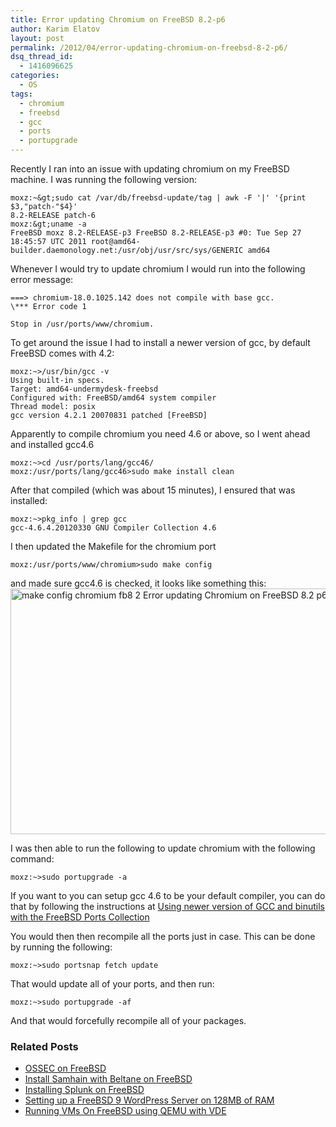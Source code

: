 ```yaml
---
title: Error updating Chromium on FreeBSD 8.2-p6
author: Karim Elatov
layout: post
permalink: /2012/04/error-updating-chromium-on-freebsd-8-2-p6/
dsq_thread_id:
  - 1416096625
categories:
  - OS
tags:
  - chromium
  - freebsd
  - gcc
  - ports
  - portupgrade
---
```

Recently I ran into an issue with updating chromium on my FreeBSD machine. I was running the following version:

	moxz:~&gt;sudo cat /var/db/freebsd-update/tag | awk -F '|' '{print $3,"patch-"$4}'
	8.2-RELEASE patch-6
	moxz:&gt;uname -a
	FreeBSD moxz 8.2-RELEASE-p3 FreeBSD 8.2-RELEASE-p3 #0: Tue Sep 27 18:45:57 UTC 2011 root@amd64-builder.daemonology.net:/usr/obj/usr/src/sys/GENERIC amd64

Whenever I would try to update chromium I would run into the following error message:

	  
	===> chromium-18.0.1025.142 does not compile with base gcc.  
	\*** Error code 1
	
	Stop in /usr/ports/www/chromium.  
	

To get around the issue I had to install a newer version of gcc, by default FreeBSD comes with 4.2:

	  
	moxz:~>/usr/bin/gcc -v  
	Using built-in specs.  
	Target: amd64-undermydesk-freebsd  
	Configured with: FreeBSD/amd64 system compiler  
	Thread model: posix  
	gcc version 4.2.1 20070831 patched [FreeBSD]  
	

Apparently to compile chromium you need 4.6 or above, so I went ahead and installed gcc4.6

	  
	moxz:~>cd /usr/ports/lang/gcc46/  
	moxz:/usr/ports/lang/gcc46>sudo make install clean  
	

After that compiled (which was about 15 minutes), I ensured that was installed:

	  
	moxz:~>pkg_info | grep gcc  
	gcc-4.6.4.20120330 GNU Compiler Collection 4.6  
	

I then updated the Makefile for the chromium port

	  
	moxz:/usr/ports/www/chromium>sudo make config  
	

and made sure gcc4.6 is checked, it looks like something this:  
<a href="http://virtuallyhyper.com/wp-content/uploads/2012/04/make_config_chromium_fb8_2.png" onclick="javascript:_gaq.push(['_trackEvent','outbound-article','http://virtuallyhyper.com/wp-content/uploads/2012/04/make_config_chromium_fb8_2.png']);"><img class="alignnone size-full wp-image-617" title="make_config_chromium_fb8_2" src="http://virtuallyhyper.com/wp-content/uploads/2012/04/make_config_chromium_fb8_2.png" alt="make config chromium fb8 2 Error updating Chromium on FreeBSD 8.2 p6" width="695" height="393" /></a>

I was then able to run the following to update chromium with the following command:

	  
	moxz:~>sudo portupgrade -a  
	

If you want to you can setup gcc 4.6 to be your default compiler, you can do that by following the instructions at <a href="http://www.freebsd.org/doc/en_US.ISO8859-1/articles/custom-gcc/article.html" onclick="javascript:_gaq.push(['_trackEvent','outbound-article','http://www.freebsd.org/doc/en_US.ISO8859-1/articles/custom-gcc/article.html']);">Using newer version of GCC and binutils with the FreeBSD Ports Collection</a>

You would then then recompile all the ports just in case. This can be done by running the following:

	  
	moxz:~>sudo portsnap fetch update  
	

That would update all of your ports, and then run:

	  
	moxz:~>sudo portupgrade -af  
	

And that would forcefully recompile all of your packages.

<div class="SPOSTARBUST-Related-Posts">
  <H3>
    Related Posts
  </H3>
  
  <ul class="entry-meta">
    <li class="SPOSTARBUST-Related-Post">
      <a title="OSSEC on FreeBSD" href="http://virtuallyhyper.com/2014/04/ossec-freebsd/" onclick="javascript:_gaq.push(['_trackEvent','outbound-article','http://virtuallyhyper.com/2014/04/ossec-freebsd/']);" rel="bookmark">OSSEC on FreeBSD</a>
    </li>
    <li class="SPOSTARBUST-Related-Post">
      <a title="Install Samhain with Beltane on FreeBSD" href="http://virtuallyhyper.com/2014/03/install-samhain-beltane-freebsd/" onclick="javascript:_gaq.push(['_trackEvent','outbound-article','http://virtuallyhyper.com/2014/03/install-samhain-beltane-freebsd/']);" rel="bookmark">Install Samhain with Beltane on FreeBSD</a>
    </li>
    <li class="SPOSTARBUST-Related-Post">
      <a title="Installing Splunk on FreeBSD" href="http://virtuallyhyper.com/2013/12/installing-splunk-freebsd/" onclick="javascript:_gaq.push(['_trackEvent','outbound-article','http://virtuallyhyper.com/2013/12/installing-splunk-freebsd/']);" rel="bookmark">Installing Splunk on FreeBSD</a>
    </li>
    <li class="SPOSTARBUST-Related-Post">
      <a title="Setting up a FreeBSD 9 WordPress Server on 128MB of RAM" href="http://virtuallyhyper.com/2013/04/setting-up-freebsd-9-wordpress-server-on-128mb-of-ram/" onclick="javascript:_gaq.push(['_trackEvent','outbound-article','http://virtuallyhyper.com/2013/04/setting-up-freebsd-9-wordpress-server-on-128mb-of-ram/']);" rel="bookmark">Setting up a FreeBSD 9 WordPress Server on 128MB of RAM</a>
    </li>
    <li class="SPOSTARBUST-Related-Post">
      <a title="Running VMs On FreeBSD using QEMU with VDE" href="http://virtuallyhyper.com/2013/02/running-vms-on-freebsd-using-qemu-with-vde/" onclick="javascript:_gaq.push(['_trackEvent','outbound-article','http://virtuallyhyper.com/2013/02/running-vms-on-freebsd-using-qemu-with-vde/']);" rel="bookmark">Running VMs On FreeBSD using QEMU with VDE</a>
    </li>
  </ul>
</div>

<p class="wp-flattr-button">
  <a class="FlattrButton" style="display:none;" href="http://virtuallyhyper.com/2012/04/error-updating-chromium-on-freebsd-8-2-p6/" title=" Error updating Chromium on FreeBSD 8.2-p6" rev="flattr;uid:virtuallyhyper;language:en_GB;category:text;tags:chromium,freebsd,gcc,ports,portupgrade,blog;button:compact;">I decided to run some VMs on my FreeBSD server. Checking over this wikipedia page, it seems that KVM, QUME, and VirtualBox were my only options. I remember using VirtualBox...</a>
</p>